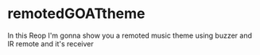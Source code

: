 # remotedGOATtheme
In this Reop I'm gonna show you a remoted music theme using buzzer and IR remote and it's receiver 
